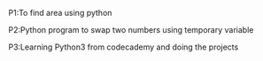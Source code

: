 P1:To find area using python

P2:Python program to swap two numbers using temporary variable

P3:Learning Python3 from codecademy and doing the projects
